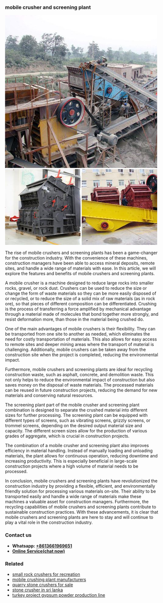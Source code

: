 <h3>mobile crusher and screening plant</h3><img src='1702950221.jpg' alt=''><p>The rise of mobile crushers and screening plants has been a game-changer for the construction industry. With the convenience of these machines, construction managers have been able to access mineral deposits, remote sites, and handle a wide range of materials with ease. In this article, we will explore the features and benefits of mobile crushers and screening plants.</p><p>A mobile crusher is a machine designed to reduce large rocks into smaller rocks, gravel, or rock dust. Crushers can be used to reduce the size or change the form of waste materials so they can be more easily disposed of or recycled, or to reduce the size of a solid mix of raw materials (as in rock ore), so that pieces of different composition can be differentiated. Crushing is the process of transferring a force amplified by mechanical advantage through a material made of molecules that bond together more strongly, and resist deformation more, than those in the material being crushed do.</p><p>One of the main advantages of mobile crushers is their flexibility. They can be transported from one site to another as needed, which eliminates the need for costly transportation of materials. This also allows for easy access to remote sites and deeper mining areas where the transport of material is challenging. Additionally, mobile crushers can be taken away from the construction site when the project is completed, reducing the environmental impact.</p><p>Furthermore, mobile crushers and screening plants are ideal for recycling construction waste, such as asphalt, concrete, and demolition waste. This not only helps to reduce the environmental impact of construction but also saves money on the disposal of waste materials. The processed materials can be reused in future construction projects, reducing the demand for new materials and conserving natural resources.</p><p>The screening plant part of the mobile crusher and screening plant combination is designed to separate the crushed material into different sizes for further processing. The screening plant can be equipped with different types of screens, such as vibrating screens, grizzly screens, or trommel screens, depending on the desired output material size and capacity. The different screen sizes allow for the production of various grades of aggregate, which is crucial in construction projects.</p><p>The combination of a mobile crusher and screening plant also improves efficiency in material handling. Instead of manually loading and unloading materials, the plant allows for continuous operation, reducing downtime and increasing productivity. This is especially beneficial in large-scale construction projects where a high volume of material needs to be processed.</p><p>In conclusion, mobile crushers and screening plants have revolutionized the construction industry by providing a flexible, efficient, and environmentally friendly solution for processing various materials on-site. Their ability to be transported easily and handle a wide range of materials make these machines a valuable asset for construction managers. Furthermore, the recycling capabilities of mobile crushers and screening plants contribute to sustainable construction practices. With these advancements, it is clear that mobile crushers and screening plants are here to stay and will continue to play a vital role in the construction industry.</p><h3>Contact us</h3><ul><li><strong>Whatsapp:&nbsp;<a href="https://wa.me/8613661969651">+8613661969651</a></strong></li><li><a href="https://swt.shibang-china.com/?git&amp;zhl&amp;mobile crusher and screening plant"><strong>Online Service(chat now)</strong></a></li></ul><h3>Related</h3><ul><li><a href='small rock crushers for recreation.md'>small rock crushers for recreation</a></li><li><a href='mobile crushing plant manufacturers.md'>mobile crushing plant manufacturers</a></li><li><a href='quarry stone crushers for sale.md'>quarry stone crushers for sale</a></li><li><a href='stone crusher in sri lanka.md'>stone crusher in sri lanka</a></li><li><a href='turkey project gypsum powder production line.md'>turkey project gypsum powder production line</a></li></ul>